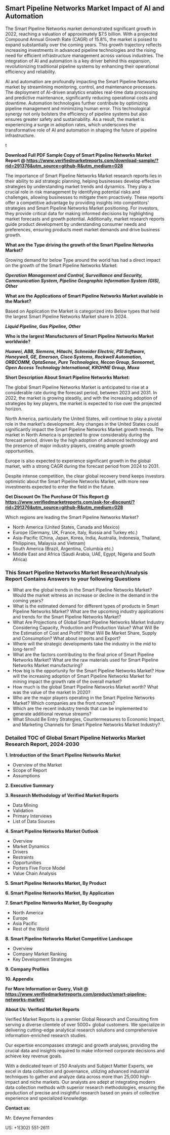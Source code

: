 <h2>Smart Pipeline Networks Market Impact of AI and Automation</h2><p>The Smart Pipeline Networks market demonstrated significant growth in 2022, reaching a valuation of approximately $7.5 billion. With a projected Compound Annual Growth Rate (CAGR) of 15.8%, the market is poised to expand substantially over the coming years. This growth trajectory reflects increasing investments in advanced pipeline technologies and the rising need for efficient infrastructure management across various industries. The integration of AI and automation is a key driver behind this expansion, revolutionizing traditional pipeline systems by enhancing their operational efficiency and reliability.</p><p>AI and automation are profoundly impacting the Smart Pipeline Networks market by streamlining monitoring, control, and maintenance processes. The deployment of AI-driven analytics enables real-time data processing and predictive maintenance, significantly reducing operational costs and downtime. Automation technologies further contribute by optimizing pipeline management and minimizing human error. This technological synergy not only bolsters the efficiency of pipeline systems but also ensures greater safety and sustainability. As a result, the market is experiencing a surge in adoption rates, which underscores the transformative role of AI and automation in shaping the future of pipeline infrastructure.</p>t</p><p id="" class=""><strong>Download Full PDF Sample Copy of Smart Pipeline Networks Market Report @ <a href="https://www.verifiedmarketreports.com/download-sample/?rid=291376&utm_source=github-R&utm_medium=028" target="_blank">https://www.verifiedmarketreports.com/download-sample/?rid=291376&utm_source=github-R&utm_medium=028</a></strong></p><p>The importance of&nbsp;Smart Pipeline Networks Market research reports lies in their ability to aid strategic planning, helping businesses develop effective strategies by understanding market trends and dynamics. They play a crucial role in risk management by identifying potential risks and challenges, allowing businesses to mitigate them proactively. These reports offer a competitive advantage by providing insights into competitors' strategies and Smart Pipeline Networks Market positioning. For investors, they provide critical data for making informed decisions by highlighting market forecasts and growth potential. Additionally, market research reports guide product development by understanding consumer needs and preferences, ensuring products meet market demands and drive business growth.</p><p><strong>What are the&nbsp;Type driving the growth of the Smart Pipeline Networks Market?</strong></p><p id="" class="">Growing demand for below Type around the world has had a direct impact on the growth of the Smart Pipeline Networks Market:</p><em><strong>Operation Management and Control, Surveillance and Security, Communication System, Pipeline Geographic Information System (GIS), Other</strong></em></p><strong>What are the&nbsp;Applications&nbsp;of Smart Pipeline Networks Market available in the Market?</strong></p><p id="" class="">Based on Application the Market is categorized into Below types that held the largest Smart Pipeline Networks Market share In 2024.</p><em><strong>Liquid Pipeline, Gas Pipeline, Other</strong></em></p><strong>Who is the largest Manufacturers of Smart Pipeline Networks Market worldwide?</strong></p><p><em><strong>Huawei, ABB, Siemens, Hitachi, Schneider Electric, PSI Software, Honeywell, GE, Emerson, Cisco Systems, Rockwell Automation, ORBCOMM, OptaSense, Pure Technologies, Necon Group, Sensornet, Open Access Technology International, KROHNE Group, Moxa</strong></em></p><p id="" class=""><strong>Short Description About Smart Pipeline Networks Market:</strong></p><p>The global Smart Pipeline Networks Market is anticipated to rise at a considerable rate during the forecast period, between 2023 and 2031. In 2022, the market is growing steadily, and with the increasing adoption of strategies by key players, the market is expected to rise over the projected horizon.</p><p>North America, particularly the United States, will continue to play a pivotal role in the market's development. Any changes in the United States could significantly impact the Smart Pipeline Networks Market growth trends. The market in North America is projected to grow considerably during the forecast period, driven by the high adoption of advanced technology and the presence of major industry players, creating ample growth opportunities.</p><p>Europe is also expected to experience significant growth in the global market, with a strong CAGR during the forecast period from 2024 to 2031.</p><p>Despite intense competition, the clear global recovery trend keeps investors optimistic about the Smart Pipeline Networks Market, with more new investments expected to enter the field in the future.</p><p id="" class=""><strong>Get Discount On The Purchase Of This Report @ <a href="https://www.verifiedmarketreports.com/ask-for-discount/?rid=291376&utm_source=github-R&utm_medium=028" target="_blank">https://www.verifiedmarketreports.com/ask-for-discount/?rid=291376&utm_source=github-R&utm_medium=028</a></strong></p>Which regions are leading the Smart Pipeline Networks Market?</p><ul><li>North America (United States, Canada and Mexico)</li><li>Europe (Germany, UK, France, Italy, Russia and Turkey etc.)</li><li>Asia-Pacific (China, Japan, Korea, India, Australia, Indonesia, Thailand, Philippines, Malaysia and Vietnam)</li><li>South America (Brazil, Argentina, Columbia etc.)</li><li>Middle East and Africa (Saudi Arabia, UAE, Egypt, Nigeria and South Africa)</li></ul><h3 id="" class="">This Smart Pipeline Networks Market Research/Analysis Report Contains Answers to your following Questions</h3><ul><li>What are the global trends in the Smart Pipeline Networks Market? Would the market witness an increase or decline in the demand in the coming years?</li><li>What is the estimated demand for different types of products in Smart Pipeline Networks Market? What are the upcoming industry applications and trends for the Smart Pipeline Networks Market?</li><li>What Are Projections of Global Smart Pipeline Networks Market Industry Considering Capacity, Production and Production Value? What Will Be the Estimation of Cost and Profit? What Will Be Market Share, Supply and Consumption? What about imports and Export?</li><li>Where will the strategic developments take the industry in the mid to long-term?</li><li>What are the factors contributing to the final price of Smart Pipeline Networks Market? What are the raw materials used for Smart Pipeline Networks Market manufacturing?</li><li>How big is the opportunity for the Smart Pipeline Networks Market? How will the increasing adoption of Smart Pipeline Networks Market for mining impact the growth rate of the overall market?</li><li>How much is the global Smart Pipeline Networks Market worth? What was the value of the market In 2020?</li><li>Who are the major players operating in the Smart Pipeline Networks Market? Which companies are the front runners?</li><li>Which are the recent industry trends that can be implemented to generate additional revenue streams?</li><li>What Should Be Entry Strategies, Countermeasures to Economic Impact, and Marketing Channels for Smart Pipeline Networks Market Industry?</li></ul><h3 id="" class="">Detailed TOC of Global Smart Pipeline Networks Market Research Report, 2024-2030</h3><p id="" class=""><strong>1. Introduction of the Smart Pipeline Networks Market</strong></p><ul><li>Overview of the Market</li><li>Scope of Report</li><li>Assumptions</li></ul><p id="" class=""><strong>2. Executive Summary</strong></p><p id="" class=""><strong>3. Research Methodology of Verified Market Reports</strong></p><ul><li>Data Mining</li><li>Validation</li><li>Primary Interviews</li><li>List of Data Sources</li></ul><p id="" class=""><strong>4. Smart Pipeline Networks Market Outlook</strong></p><ul><li>Overview</li><li>Market Dynamics</li><li>Drivers</li><li>Restraints</li><li>Opportunities</li><li>Porters Five Force Model</li><li>Value Chain Analysis</li></ul><p id="" class=""><strong>5. Smart Pipeline Networks Market, By Product</strong></p><p id="" class=""><strong>6. Smart Pipeline Networks Market, By Application</strong></p><p id="" class=""><strong>7. Smart Pipeline Networks Market, By Geography</strong></p><ul><li>North America</li><li>Europe</li><li>Asia Pacific</li><li>Rest of the World</li></ul><p id="" class=""><strong>8. Smart Pipeline Networks Market Competitive Landscape</strong></p><ul><li>Overview</li><li>Company Market Ranking</li><li>Key Development Strategies</li></ul><p id="" class=""><strong>9. Company Profiles</strong></p><p id="" class=""><strong>10. Appendix</strong></p><p id="" class=""><strong>For More Information or Query, Visit @ <a href="https://www.verifiedmarketreports.com/product/smart-pipeline-networks-market/" target="_blank">https://www.verifiedmarketreports.com/product/smart-pipeline-networks-market/</a></strong></p><p id="" class=""><strong>About Us: Verified Market Reports</strong></p><p id="" class="">Verified Market Reports is a premier Global Research and Consulting firm serving a diverse clientele of over 5000+ global customers. We specialize in delivering cutting-edge analytical research solutions and comprehensive information-enriched research studies.</p><p id="" class="">Our expertise encompasses strategic and growth analyses, providing the crucial data and insights required to make informed corporate decisions and achieve key revenue goals.</p><p id="" class="">With a dedicated team of 250 Analysts and Subject Matter Experts, we excel in data collection and governance, utilizing advanced industrial techniques to gather and analyze data across more than 25,000 high-impact and niche markets. Our analysts are adept at integrating modern data collection methods with superior research methodologies, ensuring the production of precise and insightful research based on years of collective experience and specialized knowledge.</p><p id="" class=""><strong>Contact us:</strong></p><p id="" class="">Mr. Edwyne Fernandes</p><p id="" class="">US: +1(302) 551-2611</p>
